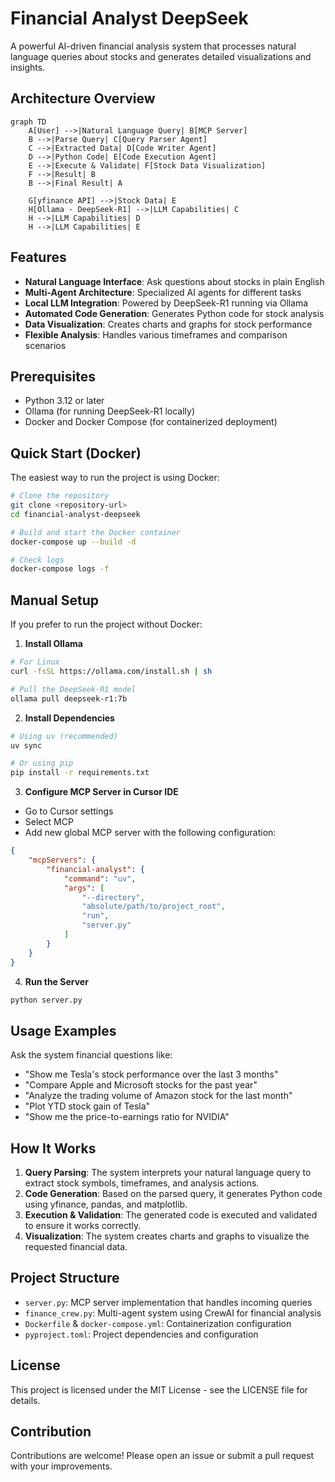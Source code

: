 # Financial Analyst DeepSeek

A powerful AI-driven financial analysis system that processes natural language queries about stocks and generates detailed visualizations and insights.

## Architecture Overview

```mermaid
graph TD
    A[User] -->|Natural Language Query| B[MCP Server]
    B -->|Parse Query| C[Query Parser Agent]
    C -->|Extracted Data| D[Code Writer Agent]
    D -->|Python Code| E[Code Execution Agent]
    E -->|Execute & Validate| F[Stock Data Visualization]
    F -->|Result| B
    B -->|Final Result| A
    
    G[yfinance API] -->|Stock Data| E
    H[Ollama - DeepSeek-R1] -->|LLM Capabilities| C
    H -->|LLM Capabilities| D
    H -->|LLM Capabilities| E
```

## Features

- **Natural Language Interface**: Ask questions about stocks in plain English
- **Multi-Agent Architecture**: Specialized AI agents for different tasks
- **Local LLM Integration**: Powered by DeepSeek-R1 running via Ollama
- **Automated Code Generation**: Generates Python code for stock analysis
- **Data Visualization**: Creates charts and graphs for stock performance
- **Flexible Analysis**: Handles various timeframes and comparison scenarios

## Prerequisites

- Python 3.12 or later
- Ollama (for running DeepSeek-R1 locally)
- Docker and Docker Compose (for containerized deployment)

## Quick Start (Docker)

The easiest way to run the project is using Docker:

```bash
# Clone the repository
git clone <repository-url>
cd financial-analyst-deepseek

# Build and start the Docker container
docker-compose up --build -d

# Check logs
docker-compose logs -f
```

## Manual Setup

If you prefer to run the project without Docker:

1. **Install Ollama**

```bash
# For Linux
curl -fsSL https://ollama.com/install.sh | sh

# Pull the DeepSeek-R1 model
ollama pull deepseek-r1:7b
```

2. **Install Dependencies**

```bash
# Using uv (recommended)
uv sync

# Or using pip
pip install -r requirements.txt
```

3. **Configure MCP Server in Cursor IDE**

- Go to Cursor settings
- Select MCP 
- Add new global MCP server with the following configuration:

```json
{
    "mcpServers": {
        "financial-analyst": {
            "command": "uv",
            "args": [
                "--directory",
                "absolute/path/to/project_root",
                "run",
                "server.py"
            ]
        }
    }
}
```

4. **Run the Server**

```bash
python server.py
```

## Usage Examples

Ask the system financial questions like:

- "Show me Tesla's stock performance over the last 3 months"
- "Compare Apple and Microsoft stocks for the past year"
- "Analyze the trading volume of Amazon stock for the last month"
- "Plot YTD stock gain of Tesla"
- "Show me the price-to-earnings ratio for NVIDIA"

## How It Works

1. **Query Parsing**: The system interprets your natural language query to extract stock symbols, timeframes, and analysis actions.
2. **Code Generation**: Based on the parsed query, it generates Python code using yfinance, pandas, and matplotlib.
3. **Execution & Validation**: The generated code is executed and validated to ensure it works correctly.
4. **Visualization**: The system creates charts and graphs to visualize the requested financial data.

## Project Structure

- `server.py`: MCP server implementation that handles incoming queries
- `finance_crew.py`: Multi-agent system using CrewAI for financial analysis
- `Dockerfile` & `docker-compose.yml`: Containerization configuration
- `pyproject.toml`: Project dependencies and configuration

## License

This project is licensed under the MIT License - see the LICENSE file for details.

## Contribution

Contributions are welcome! Please open an issue or submit a pull request with your improvements.
